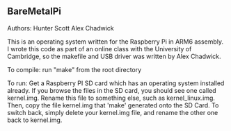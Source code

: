 BareMetalPi
------------
Authors:
Hunter Scott
Alex Chadwick

This is an operating system written for the Raspberry Pi in ARM6 assembly. I wrote this code as part of an online class with the University of Cambridge, so the makefile and USB driver was written by Alex Chadwick.

To compile:
run "make" from the root directory

To run:
Get a Raspberry PI SD card which has an operating system installed already. If you browse the files in the SD card, you should see one called kernel.img. Rename this file to something else, such as kernel_linux.img. Then, copy the file kernel.img that 'make' generated onto the SD Card. To switch back, simply delete your kernel.img file, and rename the other one back to kernel.img.